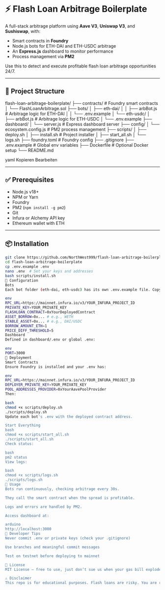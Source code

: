 # ⚡ Flash Loan Arbitrage Boilerplate

A full-stack arbitrage platform using **Aave V3**, **Uniswap V3**, and **Sushiswap**, with:
- Smart contracts in **Foundry**
- Node.js bots for ETH-DAI and ETH-USDC arbitrage
- An **Express.js** dashboard to monitor performance
- Process management via **PM2**

Use this to detect and execute profitable flash loan arbitrage opportunities 24/7.

---

## 📁 Project Structure
flash-loan-arbitrage-boilerplate/ ├── contracts/ # Foundry smart contracts │ └── FlashLoanArbitrage.sol ├── bots/ │ ├── eth-dai/ │ │ ├── arbBot.js # Arbitrage logic for ETH-DAI │ │ └── .env.example │ └── eth-usdc/ │ ├── arbBot.js # Arbitrage logic for ETH-USDC │ └── .env.example ├── dashboard/ │ └── server.js # Express dashboard server ├── config/ │ └── ecosystem.config.js # PM2 process management ├── scripts/ │ ├── deploy.sh │ ├── install.sh # Project installer │ ├── start_all.sh │ └── logs.sh ├── foundry.toml # Foundry config ├── .gitignore ├── .env.example # Global env variables ├── Dockerfile # Optional Docker setup └── README.md

yaml
Kopieren
Bearbeiten

---

## ✅ Prerequisites
- Node.js v18+
- NPM or Yarn
- Foundry
- PM2 (`npm install -g pm2`)
- Git
- Infura or Alchemy API key
- Ethereum wallet with ETH

---

## 📦 Installation
```bash
git clone https://github.com/NorthWest999/flash-loan-arbitrage-boilerplate.git
cd flash-loan-arbitrage-boilerplate
cp .env.example .env
nano .env  # Set your keys and addresses
bash scripts/install.sh
🔧 Configuration
Bots
Each bot folder (eth-dai, eth-usdc) has its own .env.example file. Copy and configure them:

env
RPC_URL=https://mainnet.infura.io/v3/YOUR_INFURA_PROJECT_ID
PRIVATE_KEY=YOUR_PRIVATE_KEY
FLASHLOAN_CONTRACT=0xYourDeployedContract
ASSET_BORROW=0x... # e.g., WETH
STABLE_ASSET=0x... # e.g., DAI/USDC
BORROW_AMOUNT_ETH=1
PRICE_DIFF_THRESHOLD=5
Dashboard
Defined in dashboard/.env or global .env:

env
PORT=3000
🚀 Deployment
Smart Contracts
Ensure Foundry is installed and your .env has:

env
RPC_URL=https://mainnet.infura.io/v3/YOUR_INFURA_PROJECT_ID
DEPLOYER_PRIVATE_KEY=YOUR_PRIVATE_KEY
POOL_ADDRESSES_PROVIDER=0xYourAavePoolProvider
Then:

bash
chmod +x scripts/deploy.sh
./scripts/deploy.sh
Update each bot's .env with the deployed contract address.

Start Everything
bash
chmod +x scripts/start_all.sh
./scripts/start_all.sh
Check status:

bash
pm2 status
View logs:

bash
chmod +x scripts/logs.sh
./scripts/logs.sh
💼 Usage
Bots run continuously, checking arbitrage every 30s.

They call the smart contract when the spread is profitable.

Logs and errors are handled by PM2.

Access dashboard at:

arduino
http://localhost:3000
🧠 Developer Tips
Never commit .env or private keys (check your .gitignore)

Use branches and meaningful commit messages

Test on testnet before deploying to mainnet

📜 License
MIT License – free to use, just don’t sue us when your gas bill explodes.

⚠️ Disclaimer
This repo is for educational purposes. Flash loans are risky. You are responsible for any financial loss. Test before deploying. Sleep before committing. Preferably both.

